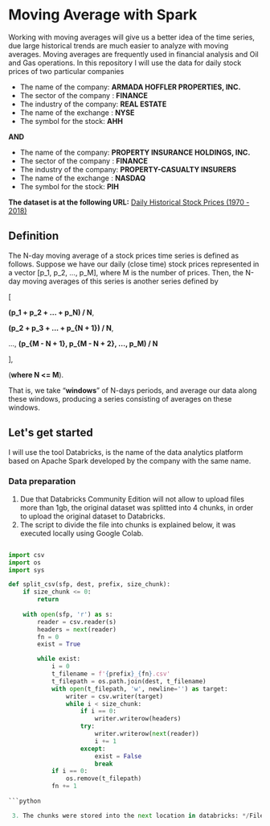# Moving Average with Spark

Working with moving averages will give us a better idea of the time series, due large historical trends are much easier to analyze with moving averages. Moving averages are frequently used in financial analysis and Oil and Gas operations. In this repository I will use the data for daily stock prices of two particular companies

 - The name of the company:  **ARMADA HOFFLER PROPERTIES, INC.**
 - The sector of the company : **FINANCE**
 - The industry of the company: **REAL ESTATE**
 - The name of the exchange : **NYSE**
 - The symbol for the stock: **AHH**

**AND**

 - The name of the company:  **PROPERTY INSURANCE HOLDINGS, INC.**
 - The sector of the company : **FINANCE**
 - The industry of the company: **PROPERTY-CASUALTY INSURERS**
 - The name of the exchange : **NASDAQ**
 - The symbol for the stock: **PIH**

**The dataset is at the following URL:** [Daily Historical Stock Prices (1970 - 2018)](https://www.kaggle.com/ehallmar/daily-historical-stock-prices-1970-2018?select=historical_stock_prices.csv)

## Definition

The N-day moving average of a stock prices time series is defined as follows. Suppose we have our daily (close time) stock prices represented in a vector [p_1, p_2, ..., p_M], where M is the number of prices. Then, the N-day moving averages of this series is another series defined by

[

**(p_1 + p_2 + ... + p_N) / N**,

**(p_2 + p_3 + ... + p_{N + 1}) / N**,

...,
**(p_{M - N + 1}, p_{M - N + 2}, ..., p_M) / N**

],

(**where N <= M**).

That is, we take “**windows**” of N-days periods, and average our data along these windows,
producing a series consisting of averages on these windows.


## Let's get started

I will use the tool Databricks,  is the name of the data analytics platform based on Apache Spark developed by the company with the same name.

### Data preparation 

 1. Due that Databricks Community Edition will not allow to upload files more than 1gb, the original dataset was splitted into 4 chunks, in order to upload the original dataset to Databricks.
 2. The script to divide the file into chunks is explained below, it was executed locally using Google Colab.
 
```python

import csv
import os
import sys

def split_csv(sfp, dest, prefix, size_chunk):
    if size_chunk <= 0:
        return
        
    with open(sfp, 'r') as s:
        reader = csv.reader(s)
        headers = next(reader)
        fn = 0
        exist = True

        while exist:
            i = 0
            t_filename = f'{prefix}_{fn}.csv'
            t_filepath = os.path.join(dest, t_filename)
            with open(t_filepath, 'w', newline='') as target:                
                writer = csv.writer(target)
                while i < size_chunk:
                    if i == 0:
                        writer.writerow(headers)
                    try:
                        writer.writerow(next(reader))
                        i += 1
                    except:
                        exist = False
                        break
            if i == 0:
                os.remove(t_filepath)
            fn += 1
            
```python            

 3. The chunks were stored into the next location in databricks: */FileStore/tables/kueski/*
